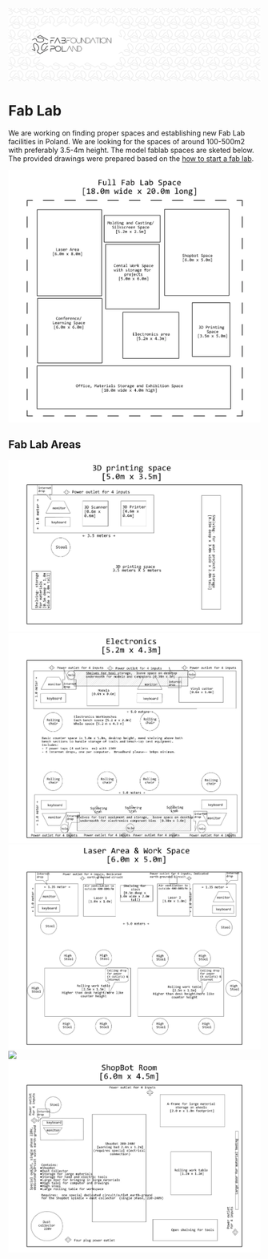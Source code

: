 



![](./assets/ffp-background2.jpg)


# Fab Lab

We are working on finding proper spaces and establishing new Fab Lab facilities in Poland.
We are looking for the spaces of around 100-500m2 with preferably 3.5-4m height. The model fablab spaces are sketed below. The provided drawings were prepared based on the [how to start a fab lab](https://fabfoundation.org/getting-started/#fab-lab-questions).

![](../assets/fablabs/fab-total.jpg)

## Fab Lab Areas

![](../assets/fablabs/fab-3dprint.jpg)
![](../assets/fablabs/fab-electronics.jpg)
![](../assets/fablabs/fab-laser.jpg)
![](../assets/fablabs/fab-modling.jpg)
![](../assets/fablabs/fab-shopbot.jpg)
